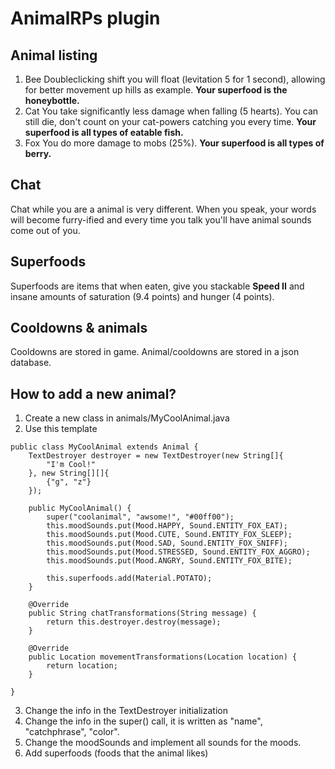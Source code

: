 # **AnimalRPs plugin**

## **Animal listing**
1. Bee
Doubleclicking shift you will float (levitation 5 for 1 second), allowing for better movement up hills as example. **Your superfood is the honeybottle.**
2. Cat
You take significantly less damage when falling (5 hearts). You can still die, don't count on your cat-powers catching you every time. **Your superfood is all types of eatable fish.**
3. Fox
You do more damage to mobs (25%). **Your superfood is all types of berry.**

## **Chat**
Chat while you are a animal is very different. When you speak, your words will become furry-ified and every time you talk you'll have animal sounds come out of you.

## **Superfoods**
Superfoods are items that when eaten, give you stackable **Speed II** and insane amounts of saturation (9.4 points) and hunger (4 points).

## **Cooldowns & animals**
Cooldowns are stored in game. Animal/cooldowns are stored in a json database.

## **How to add a new animal?**

1. Create a new class in animals/MyCoolAnimal.java
2. Use this template
```
public class MyCoolAnimal extends Animal {
    TextDestroyer destroyer = new TextDestroyer(new String[]{
        "I'm Cool!"
    }, new String[][]{
        {"g", "z"}
    });

    public MyCoolAnimal() {
        super("coolanimal", "awsome!", "#00ff00");
        this.moodSounds.put(Mood.HAPPY, Sound.ENTITY_FOX_EAT);
        this.moodSounds.put(Mood.CUTE, Sound.ENTITY_FOX_SLEEP);
        this.moodSounds.put(Mood.SAD, Sound.ENTITY_FOX_SNIFF);
        this.moodSounds.put(Mood.STRESSED, Sound.ENTITY_FOX_AGGRO);
        this.moodSounds.put(Mood.ANGRY, Sound.ENTITY_FOX_BITE);

        this.superfoods.add(Material.POTATO);
    }

    @Override
    public String chatTransformations(String message) {
        return this.destroyer.destroy(message);
    }

    @Override
    public Location movementTransformations(Location location) {
        return location;
    }
    
}
```
3. Change the info in the TextDestroyer initialization
4. Change the info in the super() call, it is written as "name", "catchphrase", "color".
5. Change the moodSounds and implement all sounds for the moods.
6. Add superfoods (foods that the animal likes)